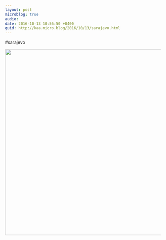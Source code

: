 ```yaml
---
layout: post
microblog: true
audio: 
date: 2016-10-13 10:56:50 +0400
guid: http://kaa.micro.blog/2016/10/13/sarajevo.html
---
```

#sarajevo

<img src="https://micro.kaa.bz/uploads/2018/b170c0cd3e.jpg" width="600" height="600" />
